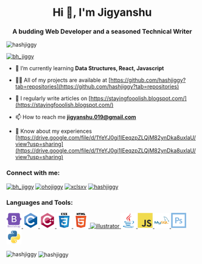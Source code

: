 <h1 align="center">Hi 👋, I'm Jigyanshu</h1>
<h3 align="center">A budding Web Developer and a seasoned Technical Writer</h3>

<p align="left"> <img src="https://komarev.com/ghpvc/?username=hashjiggy&label=Profile%20views&color=0e75b6&style=flat" alt="hashjiggy" /> </p>

<p align="left"> <a href="https://twitter.com/bh_jiggy" target="blank"><img src="https://img.shields.io/twitter/follow/bh_jiggy?logo=twitter&style=for-the-badge" alt="bh_jiggy" /></a> </p>

- 🌱 I’m currently learning **Data Structures, React, Javascript**

- 👨‍💻 All of my projects are available at [https://github.com/hashjiggy?tab=repositories](https://github.com/hashjiggy?tab=repositories)

- 📝 I regularly write articles on [https://stayingfooolish.blogspot.com/](https://stayingfooolish.blogspot.com/)

- 📫 How to reach me **jigyanshu.019@gmail.com**

- 📄 Know about my experiences [https://drive.google.com/file/d/1YeYJ0gi1IEeqzpZLQjM82ynDka8uxlaU/view?usp=sharing](https://drive.google.com/file/d/1YeYJ0gi1IEeqzpZLQjM82ynDka8uxlaU/view?usp=sharing)

<h3 align="left">Connect with me:</h3>
<p align="left">
<a href="https://twitter.com/bh_jiggy" target="blank"><img align="center" src="https://raw.githubusercontent.com/rahuldkjain/github-profile-readme-generator/master/src/images/icons/Social/twitter.svg" alt="bh_jiggy" height="30" width="40" /></a>
<a href="https://linkedin.com/in/ohojiggy" target="blank"><img align="center" src="https://raw.githubusercontent.com/rahuldkjain/github-profile-readme-generator/master/src/images/icons/Social/linked-in-alt.svg" alt="ohojiggy" height="30" width="40" /></a>
<a href="https://instagram.com/xclsxv" target="blank"><img align="center" src="https://raw.githubusercontent.com/rahuldkjain/github-profile-readme-generator/master/src/images/icons/Social/instagram.svg" alt="xclsxv" height="30" width="40" /></a>
<a href="https://auth.geeksforgeeks.org/user/hashjiggy" target="blank"><img align="center" src="https://raw.githubusercontent.com/rahuldkjain/github-profile-readme-generator/master/src/images/icons/Social/geeks-for-geeks.svg" alt="hashjiggy" height="30" width="40" /></a>
</p>

<h3 align="left">Languages and Tools:</h3>
<p align="left"> <a href="https://getbootstrap.com" target="_blank" rel="noreferrer"> <img src="https://raw.githubusercontent.com/devicons/devicon/master/icons/bootstrap/bootstrap-plain-wordmark.svg" alt="bootstrap" width="40" height="40"/> </a> <a href="https://www.cprogramming.com/" target="_blank" rel="noreferrer"> <img src="https://raw.githubusercontent.com/devicons/devicon/master/icons/c/c-original.svg" alt="c" width="40" height="40"/> </a> <a href="https://www.w3schools.com/cpp/" target="_blank" rel="noreferrer"> <img src="https://raw.githubusercontent.com/devicons/devicon/master/icons/cplusplus/cplusplus-original.svg" alt="cplusplus" width="40" height="40"/> </a> <a href="https://www.w3schools.com/css/" target="_blank" rel="noreferrer"> <img src="https://raw.githubusercontent.com/devicons/devicon/master/icons/css3/css3-original-wordmark.svg" alt="css3" width="40" height="40"/> </a> <a href="https://www.w3.org/html/" target="_blank" rel="noreferrer"> <img src="https://raw.githubusercontent.com/devicons/devicon/master/icons/html5/html5-original-wordmark.svg" alt="html5" width="40" height="40"/> </a> <a href="https://www.adobe.com/in/products/illustrator.html" target="_blank" rel="noreferrer"> <img src="https://www.vectorlogo.zone/logos/adobe_illustrator/adobe_illustrator-icon.svg" alt="illustrator" width="40" height="40"/> </a> <a href="https://www.java.com" target="_blank" rel="noreferrer"> <img src="https://raw.githubusercontent.com/devicons/devicon/master/icons/java/java-original.svg" alt="java" width="40" height="40"/> </a> <a href="https://developer.mozilla.org/en-US/docs/Web/JavaScript" target="_blank" rel="noreferrer"> <img src="https://raw.githubusercontent.com/devicons/devicon/master/icons/javascript/javascript-original.svg" alt="javascript" width="40" height="40"/> </a> <a href="https://www.mysql.com/" target="_blank" rel="noreferrer"> <img src="https://raw.githubusercontent.com/devicons/devicon/master/icons/mysql/mysql-original-wordmark.svg" alt="mysql" width="40" height="40"/> </a> <a href="https://www.photoshop.com/en" target="_blank" rel="noreferrer"> <img src="https://raw.githubusercontent.com/devicons/devicon/master/icons/photoshop/photoshop-line.svg" alt="photoshop" width="40" height="40"/> </a> <a href="https://www.python.org" target="_blank" rel="noreferrer"> <img src="https://raw.githubusercontent.com/devicons/devicon/master/icons/python/python-original.svg" alt="python" width="40" height="40"/> </a> </p>

<p><img align="left" src="https://github-readme-stats.vercel.app/api/top-langs?username=hashjiggy&show_icons=true&locale=en&layout=compact" alt="hashjiggy" /></p>

<p>&nbsp;<img align="center" src="https://github-readme-stats.vercel.app/api?username=hashjiggy&show_icons=true&locale=en" alt="hashjiggy" /></p>
